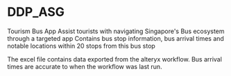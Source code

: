 # DDP_ASG
Tourism Bus App
Assist tourists with navigating Singapore's Bus ecosystem through a targeted app
Contains bus stop information, bus arrival times and notable locations within 20 stops from this bus stop

The excel file contains data exported from the alteryx workflow. Bus arrival times are accurate to when the workflow was last run.
